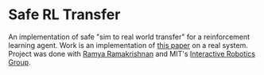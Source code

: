 # Safe RL Transfer

An implementation of safe "sim to real world transfer" for a reinforcement learning agent. Work is an implementation of [this paper](http://interactive.mit.edu/sites/default/files/documents/Ramakrishnan_AAAI_2019.pdf) on a real system. Project was done with [Ramya Ramakrishnan](https://people.csail.mit.edu/ramyaram/) and MIT's [Interactive Robotics Group](https://interactive.mit.edu/).
